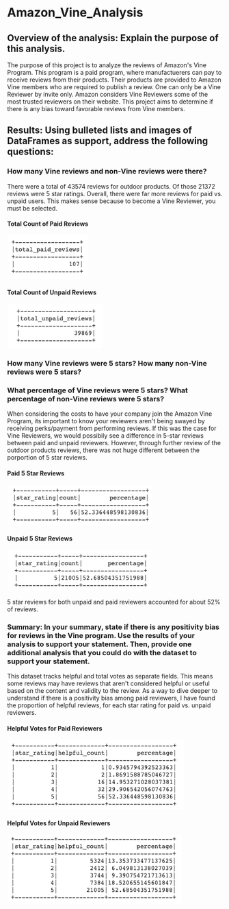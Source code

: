 # Amazon_Vine_Analysis

## Overview of the analysis: Explain the purpose of this analysis.
The purpose of this project is to analyze the reviews of Amazon's Vine Program. This program is a paid program, where manufactuerers can pay to receive reviews from their products. Their products are provided to Amazon Vine members who are required to publish a review. One can only be a Vine Reviewer by invite only. Amazon considers Vine Reviewers some of the most trusted reviewers on their website. This project aims to determine if there is any bias toward favorable reviews from Vine members. 

## Results: Using bulleted lists and images of DataFrames as support, address the following questions:

### How many Vine reviews and non-Vine reviews were there?
There were a total of 43574 reviews for outdoor products. Of those 21372 reviews were 5 star ratings. Overall, there were far more reviews for paid vs. unpaid users. This makes sense because to become a Vine Reviewer, you must be selected. 

#### Total Count of Paid Reviews
![paid_reviews](amazon_review_screenshots/paid_reviews.png)

#### Total Count of Unpaid Reviews
![total_unpaid_reviews](amazon_review_screenshots/total_unpaid_reviews.png)

### How many Vine reviews were 5 stars? How many non-Vine reviews were 5 stars?
### What percentage of Vine reviews were 5 stars? What percentage of non-Vine reviews were 5 stars?

When considering the costs to have your company join the Amazon Vine Program, its important to know your reviewers aren't being swayed by receiving perks/payment from performing reviews. If this was the case for Vine Reviewers, we would possibily see a difference in 5-star reviews between paid and unpaid reviewers. However, through further review of the outdoor products reviews, there was not huge different between the porportion of 5 star reviews. 

#### Paid 5 Star Reviews
![5_star_paid](amazon_review_screenshots/5_star_paid.png)

#### Unpaid 5 Star Reviews 
![5_star_unpaid](amazon_review_screenshots/5_star_unpaid.png)

5 star reviews for both unpaid and paid reviewers accounted for about 52% of reviews. 

### Summary: In your summary, state if there is any positivity bias for reviews in the Vine program. Use the results of your analysis to support your statement. Then, provide one additional analysis that you could do with the dataset to support your statement.

This dataset tracks helpful and total votes as separate fields. This means some reviews may have reviews that aren't considered helpful or useful based on the content and validity to the review. As a way to dive deeper to understand if there is a positivity bias among paid reviewers, I have found the proportion of helpful reviews, for each star rating for paid vs. unpaid reviewers. 

#### Helpful Votes for Paid Reviewers 
![helpful_paid.](amazon_review_screenshots/helpful_paid.png)


#### Helpful Votes for Unpaid Reviewers 
![helpful_unpaid](amazon_review_screenshots/helpful_unpaid.png)




